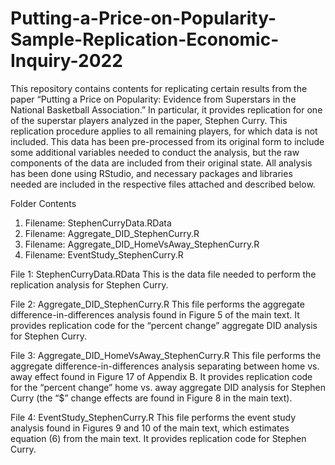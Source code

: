 # Putting-a-Price-on-Popularity-Sample-Replication-Economic-Inquiry-2022
This repository contains contents for replicating certain results from the paper “Putting a Price on Popularity: Evidence from Superstars in the National Basketball Association.” In particular, it provides replication for one of the superstar players analyzed in the paper, Stephen Curry. This replication procedure applies to all remaining players, for which data is not included. This data has been pre-processed from its original form to include some additional variables needed to conduct the analysis, but the raw components of the data are included from their original state. All analysis has been done using RStudio, and necessary packages and libraries needed are included in the respective files attached and described below.

Folder Contents
1.	Filename: StephenCurryData.RData
2.	Filename: Aggregate_DID_StephenCurry.R
3.	Filename: Aggregate_DID_HomeVsAway_StephenCurry.R
4.	Filename: EventStudy_StephenCurry.R

File 1: StephenCurryData.RData
This is the data file needed to perform the replication analysis for Stephen Curry.

File 2: Aggregate_DID_StephenCurry.R
This file performs the aggregate difference-in-differences analysis found in Figure 5 of the main text. It provides replication code for the “percent change” aggregate DID analysis for Stephen Curry.

File 3: Aggregate_DID_HomeVsAway_StephenCurry.R
This file performs the aggregate difference-in-differences analysis separating between home vs. away effect found in Figure 17 of Appendix B. It provides replication code for the “percent change” home vs. away aggregate DID analysis for Stephen Curry (the “$” change effects are found in Figure 8 in the main text). 

File 4: EventStudy_StephenCurry.R
This file performs the event study analysis found in Figures 9 and 10 of the main text, which estimates equation (6) from the main text. It provides replication code for Stephen Curry.
